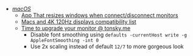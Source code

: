 - *[macOS](Programming/OS's/macOS.md)*
	- [App That resizes windows when connect/disconnect monitors](https://cordlessdog.com/stay/)
	- [Macs and 4K 120Hz displays compatibility list](https://tonsky.me/blog/monitors-mac/)
	- [Time to upgrade your monitor @ tonsky.me](https://tonsky.me/blog/monitors/)
		- Disable font smoothing using `defaults -currentHost write -g AppleFontSmoothing -int 0`
		- Use 2x scaling instead of default `12/7` to more gorgeous look 
